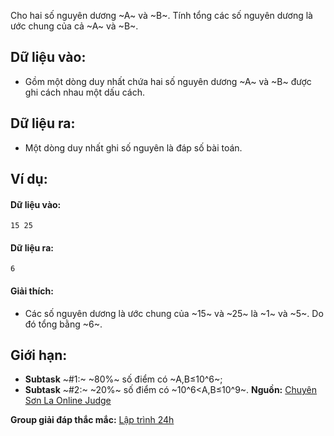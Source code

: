 Cho hai số nguyên dương ~A~ và ~B~. Tính tổng các số nguyên dương là ước chung của cả ~A~ và ~B~.

## Dữ liệu vào:
- Gồm một dòng duy nhất chứa hai số nguyên dương ~A~ và ~B~ được ghi cách nhau một dấu cách.

## Dữ liệu ra:
- Một dòng duy nhất ghi số nguyên là đáp số bài toán.

## Ví dụ:
#### Dữ liệu vào:
```
15 25
```

#### Dữ liệu ra:
```
6
```

#### Giải thích:
- Các số nguyên dương là ước chung của ~15~ và ~25~ là ~1~ và ~5~. Do đó tổng bằng ~6~.

## Giới hạn:
- **Subtask** ~\#1:~ ~80\%~ số điểm có ~A,B≤10^6~;
- **Subtask** ~\#2:~ ~20\%~ số điểm có ~10^6<A,B≤10^9~.
**Nguồn:** [Chuyên Sơn La Online Judge](http://csloj.ddns.net/)

**Group giải đáp thắc mắc:** [Lập trình 24h](https://www.facebook.com/groups/1386904321519984)